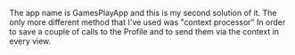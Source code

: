 The app name is GamesPlayApp and this is my second solution of it.
The only more different method that I've used was "context processor"
In order to save a couple of calls to the Profile and to send them via the context in every view.
